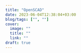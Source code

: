 ```yaml
---
title: "OpenSCAD"
date: 2023-06-04T12:38:04+03:00
blog/tags: ["", ""]
cover: 
  image: ""
  title: ""
  link: ""
draft: true
---
```


